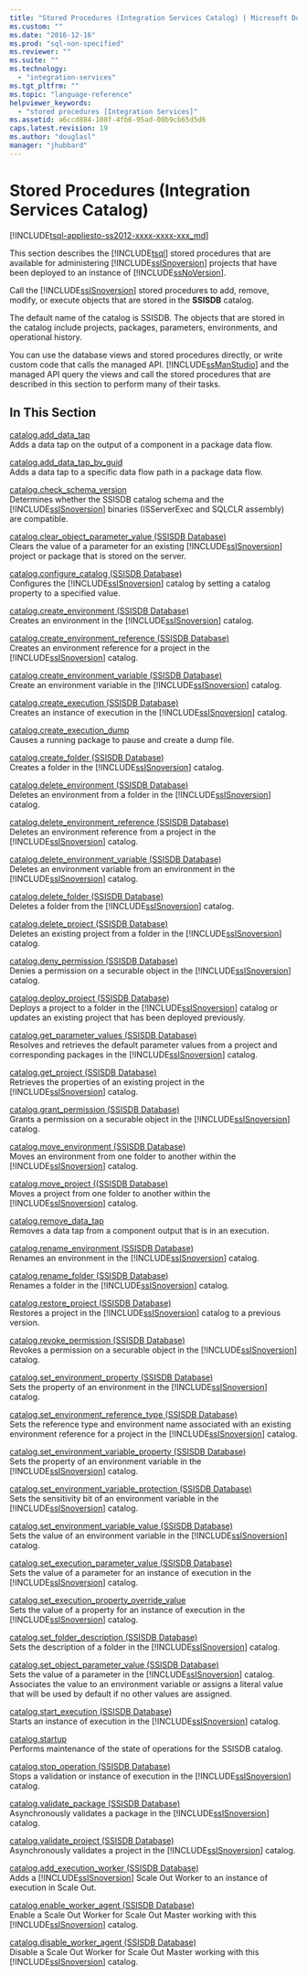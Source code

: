 ```yaml
---
title: "Stored Procedures (Integration Services Catalog) | Microsoft Docs"
ms.custom: ""
ms.date: "2016-12-16"
ms.prod: "sql-non-specified"
ms.reviewer: ""
ms.suite: ""
ms.technology: 
  - "integration-services"
ms.tgt_pltfrm: ""
ms.topic: "language-reference"
helpviewer_keywords: 
  - "stored procedures [Integration Services]"
ms.assetid: a6ccd884-108f-4fb6-95ad-00b9cb65d5d6
caps.latest.revision: 19
ms.author: "douglasl"
manager: "jhubbard"
---
```

# Stored Procedures (Integration Services Catalog)
[!INCLUDE[tsql-appliesto-ss2012-xxxx-xxxx-xxx_md](../../../a9retired/includes/tsql-appliesto-ss2012-xxxx-xxxx-xxx-md.md)]

  This section describes the [!INCLUDE[tsql](../../../a9notintoc/includes/tsql-md.md)] stored procedures that are available for administering [!INCLUDE[ssISnoversion](../../../a9notintoc/includes/ssisnoversion-md.md)] projects that have been deployed to an instance of [!INCLUDE[ssNoVersion](../../../a9notintoc/includes/ssnoversion-md.md)].  
  
 Call the [!INCLUDE[ssISnoversion](../../../a9notintoc/includes/ssisnoversion-md.md)] stored procedures to add, remove, modify, or execute objects that are stored in the **SSISDB** catalog.  
  
 The default name of the catalog is SSISDB. The objects that are stored in the catalog include projects, packages, parameters, environments, and operational history.  
  
 You can use the database views and stored procedures directly, or write custom code that calls the managed API. [!INCLUDE[ssManStudio](../../../a9notintoc/includes/ssmanstudio-md.md)] and the managed API query the views and call the stored procedures that are described in this section to perform many of their tasks.  
  
## In This Section  
 [catalog.add_data_tap](../../../integration-services/system/stored-procedures/catalog.add-data-tap.md)  
 Adds a data tap on the output of a component in a package data flow.  
  
 [catalog.add_data_tap_by_guid](../../../integration-services/system/stored-procedures/catalog.add-data-tap-by-guid.md)  
 Adds a data tap to a specific data flow path in a package data flow.  
  
 [catalog.check_schema_version](../../../integration-services/system/stored-procedures/catalog.check-schema-version.md)  
 Determines whether the SSISDB catalog schema and the [!INCLUDE[ssISnoversion](../../../a9notintoc/includes/ssisnoversion-md.md)] binaries (ISServerExec and SQLCLR assembly) are compatible.  
  
 [catalog.clear_object_parameter_value &#40;SSISDB Database&#41;](../../../integration-services/system/stored-procedures/catalog.clear-object-parameter-value-ssisdb-database.md)  
 Clears the value of a parameter for an existing [!INCLUDE[ssISnoversion](../../../a9notintoc/includes/ssisnoversion-md.md)] project or package that is stored on the server.  
  
 [catalog.configure_catalog &#40;SSISDB Database&#41;](../../../integration-services/system/stored-procedures/catalog.configure-catalog-ssisdb-database.md)  
 Configures the [!INCLUDE[ssISnoversion](../../../a9notintoc/includes/ssisnoversion-md.md)] catalog by setting a catalog property to a specified value.  
  
 [catalog.create_environment &#40;SSISDB Database&#41;](../../../integration-services/system/stored-procedures/catalog.create-environment-ssisdb-database.md)  
 Creates an environment in the [!INCLUDE[ssISnoversion](../../../a9notintoc/includes/ssisnoversion-md.md)] catalog.  
  
 [catalog.create_environment_reference &#40;SSISDB Database&#41;](../../../integration-services/system/stored-procedures/catalog.create-environment-reference-ssisdb-database.md)  
 Creates an environment reference for a project in the [!INCLUDE[ssISnoversion](../../../a9notintoc/includes/ssisnoversion-md.md)] catalog.  
  
 [catalog.create_environment_variable &#40;SSISDB Database&#41;](../../../integration-services/system/stored-procedures/catalog.create-environment-variable-ssisdb-database.md)  
 Create an environment variable in the [!INCLUDE[ssISnoversion](../../../a9notintoc/includes/ssisnoversion-md.md)] catalog.  
  
 [catalog.create_execution &#40;SSISDB Database&#41;](../../../integration-services/system/stored-procedures/catalog.create-execution-ssisdb-database.md)  
 Creates an instance of execution in the [!INCLUDE[ssISnoversion](../../../a9notintoc/includes/ssisnoversion-md.md)] catalog.  
  
 [catalog.create_execution_dump](../../../integration-services/system/stored-procedures/catalog.create-execution-dump.md)  
 Causes a running package to pause and create a dump file.  
  
 [catalog.create_folder &#40;SSISDB Database&#41;](../../../integration-services/system/stored-procedures/catalog.create-folder-ssisdb-database.md)  
 Creates a folder in the [!INCLUDE[ssISnoversion](../../../a9notintoc/includes/ssisnoversion-md.md)] catalog.  
  
 [catalog.delete_environment &#40;SSISDB Database&#41;](../../../integration-services/system/stored-procedures/catalog.delete-environment-ssisdb-database.md)  
 Deletes an environment from a folder in the [!INCLUDE[ssISnoversion](../../../a9notintoc/includes/ssisnoversion-md.md)] catalog.  
  
 [catalog.delete_environment_reference &#40;SSISDB Database&#41;](../../../integration-services/system/stored-procedures/catalog.delete-environment-reference-ssisdb-database.md)  
 Deletes an environment reference from a project in the [!INCLUDE[ssISnoversion](../../../a9notintoc/includes/ssisnoversion-md.md)] catalog.  
  
 [catalog.delete_environment_variable &#40;SSISDB Database&#41;](../../../integration-services/system/stored-procedures/catalog.delete-environment-variable-ssisdb-database.md)  
 Deletes an environment variable from an environment in the [!INCLUDE[ssISnoversion](../../../a9notintoc/includes/ssisnoversion-md.md)] catalog.  
  
 [catalog.delete_folder &#40;SSISDB Database&#41;](../../../integration-services/system/stored-procedures/catalog.delete-folder-ssisdb-database.md)  
 Deletes a folder from the [!INCLUDE[ssISnoversion](../../../a9notintoc/includes/ssisnoversion-md.md)] catalog.  
  
 [catalog.delete_project &#40;SSISDB Database&#41;](../../../integration-services/system/stored-procedures/catalog.delete-project-ssisdb-database.md)  
 Deletes an existing project from a folder in the [!INCLUDE[ssISnoversion](../../../a9notintoc/includes/ssisnoversion-md.md)] catalog.  
  
 [catalog.deny_permission &#40;SSISDB Database&#41;](../../../integration-services/system/stored-procedures/catalog.deny-permission-ssisdb-database.md)  
 Denies a permission on a securable object in the [!INCLUDE[ssISnoversion](../../../a9notintoc/includes/ssisnoversion-md.md)] catalog.  
  
 [catalog.deploy_project &#40;SSISDB Database&#41;](../../../integration-services/system/stored-procedures/catalog.deploy-project-ssisdb-database.md)  
 Deploys a project to a folder in the [!INCLUDE[ssISnoversion](../../../a9notintoc/includes/ssisnoversion-md.md)] catalog or updates an existing project that has been deployed previously.  
  
 [catalog.get_parameter_values &#40;SSISDB Database&#41;](../../../integration-services/system/stored-procedures/catalog.get-parameter-values-ssisdb-database.md)  
 Resolves and retrieves the default parameter values from a project and corresponding packages in the [!INCLUDE[ssISnoversion](../../../a9notintoc/includes/ssisnoversion-md.md)] catalog.  
  
 [catalog.get_project &#40;SSISDB Database&#41;](../../../integration-services/system/stored-procedures/catalog.get-project-ssisdb-database.md)  
 Retrieves the properties of an existing project in the [!INCLUDE[ssISnoversion](../../../a9notintoc/includes/ssisnoversion-md.md)] catalog.  
  
 [catalog.grant_permission &#40;SSISDB Database&#41;](../../../integration-services/system/stored-procedures/catalog.grant-permission-ssisdb-database.md)  
 Grants a permission on a securable object in the [!INCLUDE[ssISnoversion](../../../a9notintoc/includes/ssisnoversion-md.md)] catalog.  
  
 [catalog.move_environment &#40;SSISDB Database&#41;](../../../integration-services/system/stored-procedures/catalog.move-environment-ssisdb-database.md)  
 Moves an environment from one folder to another within the [!INCLUDE[ssISnoversion](../../../a9notintoc/includes/ssisnoversion-md.md)] catalog.  
  
 [catalog.move_project &#40;&#40;SSISDB Database&#41;](../Topic/catalog.move_project%20\(\(SSISDB%20Database\).md)  
 Moves a project from one folder to another within the [!INCLUDE[ssISnoversion](../../../a9notintoc/includes/ssisnoversion-md.md)] catalog.  
  
 [catalog.remove_data_tap](../../../integration-services/system/stored-procedures/catalog.remove-data-tap.md)  
 Removes a data tap from a component output that is in an execution.  
  
 [catalog.rename_environment &#40;SSISDB Database&#41;](../../../integration-services/system/stored-procedures/catalog.rename-environment-ssisdb-database.md)  
 Renames an environment in the [!INCLUDE[ssISnoversion](../../../a9notintoc/includes/ssisnoversion-md.md)] catalog.  
  
 [catalog.rename_folder &#40;SSISDB Database&#41;](../../../integration-services/system/stored-procedures/catalog.rename-folder-ssisdb-database.md)  
 Renames a folder in the [!INCLUDE[ssISnoversion](../../../a9notintoc/includes/ssisnoversion-md.md)] catalog.  
  
 [catalog.restore_project &#40;SSISDB Database&#41;](../../../integration-services/system/stored-procedures/catalog.restore-project-ssisdb-database.md)  
 Restores a project in the [!INCLUDE[ssISnoversion](../../../a9notintoc/includes/ssisnoversion-md.md)] catalog to a previous version.  
  
 [catalog.revoke_permission &#40;SSISDB Database&#41;](../../../integration-services/system/stored-procedures/catalog.revoke-permission-ssisdb-database.md)  
 Revokes a permission on a securable object in the [!INCLUDE[ssISnoversion](../../../a9notintoc/includes/ssisnoversion-md.md)] catalog.  
  
 [catalog.set_environment_property &#40;SSISDB Database&#41;](../../../integration-services/system/stored-procedures/catalog.set-environment-property-ssisdb-database.md)  
 Sets the property of an environment in the [!INCLUDE[ssISnoversion](../../../a9notintoc/includes/ssisnoversion-md.md)] catalog.  
  
 [catalog.set_environment_reference_type &#40;SSISDB Database&#41;](../../../integration-services/system/stored-procedures/catalog.set-environment-reference-type-ssisdb-database.md)  
 Sets the reference type and environment name associated with an existing environment reference for a project in the [!INCLUDE[ssISnoversion](../../../a9notintoc/includes/ssisnoversion-md.md)] catalog.  
  
 [catalog.set_environment_variable_property &#40;SSISDB Database&#41;](../../../integration-services/system/stored-procedures/catalog.set-environment-variable-property-ssisdb-database.md)  
 Sets the property of an environment variable in the [!INCLUDE[ssISnoversion](../../../a9notintoc/includes/ssisnoversion-md.md)] catalog.  
  
 [catalog.set_environment_variable_protection &#40;SSISDB Database&#41;](../../../integration-services/system/stored-procedures/catalog.set-environment-variable-protection-ssisdb-database.md)  
 Sets the sensitivity bit of an environment variable in the [!INCLUDE[ssISnoversion](../../../a9notintoc/includes/ssisnoversion-md.md)] catalog.  
  
 [catalog.set_environment_variable_value &#40;SSISDB Database&#41;](../../../integration-services/system/stored-procedures/catalog.set-environment-variable-value-ssisdb-database.md)  
 Sets the value of an environment variable in the [!INCLUDE[ssISnoversion](../../../a9notintoc/includes/ssisnoversion-md.md)] catalog.  
  
 [catalog.set_execution_parameter_value &#40;SSISDB Database&#41;](../../../integration-services/system/stored-procedures/catalog.set-execution-parameter-value-ssisdb-database.md)  
 Sets the value of a parameter for an instance of execution in the [!INCLUDE[ssISnoversion](../../../a9notintoc/includes/ssisnoversion-md.md)] catalog.  
  
 [catalog.set_execution_property_override_value](../../../integration-services/system/stored-procedures/catalog.set-execution-property-override-value.md)  
 Sets the value of a property for an instance of execution in the [!INCLUDE[ssISnoversion](../../../a9notintoc/includes/ssisnoversion-md.md)] catalog.  
  
 [catalog.set_folder_description &#40;SSISDB Database&#41;](../../../integration-services/system/stored-procedures/catalog.set-folder-description-ssisdb-database.md)  
 Sets the description of a folder in the [!INCLUDE[ssISnoversion](../../../a9notintoc/includes/ssisnoversion-md.md)] catalog.  
  
 [catalog.set_object_parameter_value &#40;SSISDB Database&#41;](../../../integration-services/system/stored-procedures/catalog.set-object-parameter-value-ssisdb-database.md)  
 Sets the value of a parameter in the [!INCLUDE[ssISnoversion](../../../a9notintoc/includes/ssisnoversion-md.md)] catalog. Associates the value to an environment variable or assigns a literal value that will be used by default if no other values are assigned.  
  
 [catalog.start_execution &#40;SSISDB Database&#41;](../../../integration-services/system/stored-procedures/catalog.start-execution-ssisdb-database.md)  
 Starts an instance of execution in the [!INCLUDE[ssISnoversion](../../../a9notintoc/includes/ssisnoversion-md.md)] catalog.  
  
 [catalog.startup](../../../integration-services/system/stored-procedures/catalog.startup.md)  
 Performs maintenance of the state of operations for the SSISDB catalog.  
  
 [catalog.stop_operation &#40;SSISDB Database&#41;](../../../integration-services/system/stored-procedures/catalog.stop-operation-ssisdb-database.md)  
 Stops a validation or instance of execution in the [!INCLUDE[ssISnoversion](../../../a9notintoc/includes/ssisnoversion-md.md)] catalog.  
  
 [catalog.validate_package &#40;SSISDB Database&#41;](../../../integration-services/system/stored-procedures/catalog.validate-package-ssisdb-database.md)  
 Asynchronously validates a package in the [!INCLUDE[ssISnoversion](../../../a9notintoc/includes/ssisnoversion-md.md)] catalog.  
  
 [catalog.validate_project &#40;SSISDB Database&#41;](../../../integration-services/system/stored-procedures/catalog.validate-project-ssisdb-database.md)  
 Asynchronously validates a project in the [!INCLUDE[ssISnoversion](../../../a9notintoc/includes/ssisnoversion-md.md)] catalog.  
  
[catalog.add_execution_worker &#40;SSISDB Database&#41;](../../../integration-services/system/stored-procedures/catalog.add-execution-worker-ssisdb-database.md)   
Adds a [!INCLUDE[ssISnoversion](../../../a9notintoc/includes/ssisnoversion-md.md)] Scale Out Worker to an instance of execution in Scale Out.

[catalog.enable_worker_agent &#40;SSISDB Database&#41;](../../../integration-services/system/stored-procedures/catalog.enable-worker-agent-ssisdb-database.md)   
Enable a Scale Out Worker for Scale Out Master working with this [!INCLUDE[ssISnoversion](../../../a9notintoc/includes/ssisnoversion-md.md)] catalog.

[catalog.disable_worker_agent &#40;SSISDB Database&#41;](../../../integration-services/system/stored-procedures/catalog.disable-worker-agent-ssisdb-database.md)   
Disable a Scale Out Worker for Scale Out Master working with this [!INCLUDE[ssISnoversion](../../../a9notintoc/includes/ssisnoversion-md.md)] catalog.

